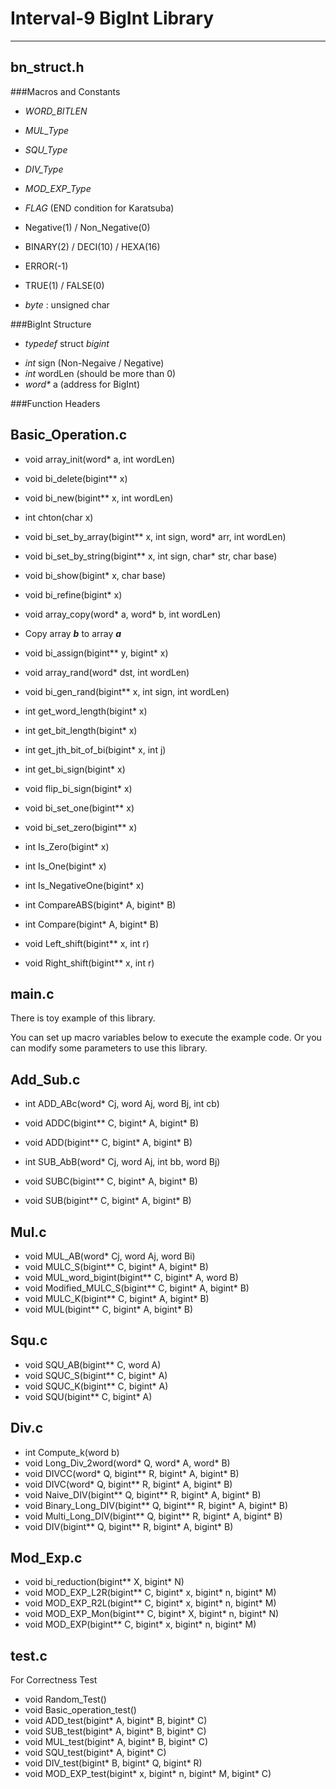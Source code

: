 # Interval-9 BigInt Library
-----------------------------------------------------------------
## **bn_struct.h**
###Macros and Constants
+ _WORD_BITLEN_
+ _MUL_Type_
+ _SQU_Type_
+ _DIV_Type_
+ _MOD_EXP_Type_
+ _FLAG_ (END condition for Karatsuba)


+ Negative(1) / Non_Negative(0)
+ BINARY(2) / DECI(10) / HEXA(16)
+ ERROR(-1)
+ TRUE(1) / FALSE(0)
+ _byte_ : unsigned char

###BigInt Structure
+ _typedef_ struct _bigint_
 - _int_ sign (Non-Negaive / Negative)
 - _int_ wordLen (should be more than 0)
 - _word*_ a (address for BigInt)

###Function Headers

## **Basic_Operation.c**
+ void array_init(word* a, int wordLen)
+ void bi_delete(bigint** x)
+ void bi_new(bigint** x, int wordLen)


+ int chton(char x)
+ void bi_set_by_array(bigint** x, int sign, word* arr, int wordLen)
+ void bi_set_by_string(bigint** x, int sign, char* str, char base)


+ void bi_show(bigint* x, char base)
+ void bi_refine(bigint* x)
+ void array_copy(word* a, word* b, int wordLen)
 - Copy array _**b**_ to array _**a**_
+ void bi_assign(bigint** y, bigint* x)
+ void array_rand(word* dst, int wordLen)
+ void bi_gen_rand(bigint** x, int sign, int wordLen)


+ int get_word_length(bigint* x)
+ int get_bit_length(bigint* x)
+ int get_jth_bit_of_bi(bigint* x, int j)
+ int get_bi_sign(bigint* x)
+ void flip_bi_sign(bigint* x)


+ void bi_set_one(bigint** x)
+ void bi_set_zero(bigint** x)


+ int Is_Zero(bigint* x)
+ int Is_One(bigint* x)
+ int Is_NegativeOne(bigint* x)


+ int CompareABS(bigint* A, bigint* B) 
+ int Compare(bigint* A, bigint* B)


+ void Left_shift(bigint** x, int r)
+ void Right_shift(bigint** x, int r)

## **main.c**
There is toy example of this library.

You can set up macro variables below to execute the example code.
Or you can modify some parameters to use this library.
## **Add_Sub.c**
+ int ADD_ABc(word* Cj, word Aj, word Bj, int cb)
+ void ADDC(bigint** C, bigint* A, bigint* B)
+ void ADD(bigint** C, bigint* A, bigint* B)


+ int SUB_AbB(word* Cj, word Aj, int bb, word Bj)
+ void SUBC(bigint** C, bigint* A, bigint* B)
+ void SUB(bigint** C, bigint* A, bigint* B)

## **Mul.c**
+ void MUL_AB(word* Cj, word Aj, word Bi)
+ void MULC_S(bigint** C, bigint* A, bigint* B)
+ void MUL_word_bigint(bigint** C, bigint* A, word B)
+ void Modified_MULC_S(bigint** C, bigint* A, bigint* B)
+ void MULC_K(bigint** C, bigint* A, bigint* B)
+ void MUL(bigint** C, bigint* A, bigint* B)

## **Squ.c**
+ void SQU_AB(bigint** C, word A)
+ void SQUC_S(bigint** C, bigint* A)
+ void SQUC_K(bigint** C, bigint* A)
+ void SQU(bigint** C, bigint* A)

## **Div.c**
+ int Compute_k(word b)
+ void Long_Div_2word(word* Q, word* A, word* B)
+ void DIVCC(word* Q, bigint** R, bigint* A, bigint* B)
+ void DIVC(word* Q, bigint** R, bigint* A, bigint* B)
+ void Naive_DIV(bigint** Q, bigint** R, bigint* A, bigint* B)
+ void Binary_Long_DIV(bigint** Q, bigint** R, bigint* A, bigint* B)
+ void Multi_Long_DIV(bigint** Q, bigint** R, bigint* A, bigint* B)
+ void DIV(bigint** Q, bigint** R, bigint* A, bigint* B)

## **Mod_Exp.c**
+ void bi_reduction(bigint** X, bigint* N)
+ void MOD_EXP_L2R(bigint** C, bigint* x, bigint* n, bigint* M)
+ void MOD_EXP_R2L(bigint** C, bigint* x, bigint* n, bigint* M)
+ void MOD_EXP_Mon(bigint** C, bigint* X, bigint* n, bigint* N)
+ void MOD_EXP(bigint** C, bigint* x, bigint* n, bigint* M)

## **test.c**
For Correctness Test
+ void Random_Test()
+ void Basic_operation_test()
+ void ADD_test(bigint* A, bigint* B, bigint* C)
+ void SUB_test(bigint* A, bigint* B, bigint* C)
+ void MUL_test(bigint* A, bigint* B, bigint* C)
+ void SQU_test(bigint* A, bigint* C)
+ void DIV_test(bigint* B, bigint* Q, bigint* R)
+ void MOD_EXP_test(bigint* x, bigint* n, bigint* M, bigint* C)